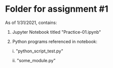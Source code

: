 # Folder for assignment #1
As of 1/31/2021, contains:
1. Jupyter Notebook titled "Practice-01.ipynb"
2. Python programs referenced in notebook:
  
    i. "python_script_test.py"
  
    ii. "some_module.py"
